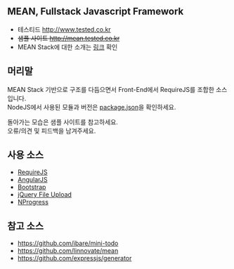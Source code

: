 ## MEAN, Fullstack Javascript Framework

* 테스티드 <http://www.tested.co.kr>
* ~~샘플 사이트 <http://mean.tested.co.kr>~~
* MEAN Stack에 대한 소개는 [링크](http://mobicon.tistory.com/384) 확인


## 머리말

MEAN Stack 기반으로 구조를 다듬으면서 Front-End에서 RequireJS를 조합한 소스입니다.  
NodeJS에서 사용된 모듈과 버전은 [package.json](package.json)을 확인하세요.

돌아가는 모습은 샘플 사이트를 참고하세요.  
오류/의견 및 피드백을 남겨주세요.


## 사용 소스

* [RequireJS](http://requirejs.org)
* [AngularJS](http://angularjs.org)
* [Bootstrap](http://getbootstrap.com)
* [jQuery File Upload](http://blueimp.github.io/jQuery-File-Upload)
* [NProgress](http://ricostacruz.com/nprogress)


## 참고 소스

* <https://github.com/ibare/mini-todo>
* <https://github.com/linnovate/mean>
* <https://github.com/expressjs/generator>
